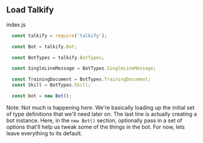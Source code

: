 ##  Load Talkify

index.js

```javascript
  const talkify = require('talkify');

  const Bot = talkify.Bot;

  const BotTypes = talkify.BotTypes;

  const SingleLineMessage = BotTypes.SingleLineMessage;

  const TrainingDocument = BotTypes.TrainingDocument;
  const Skill = BotTypes.Skill;

  const bot = new Bot();
```

Note:
Not much is happening here. We're basically loading up the initial set of type definitions that we'll need later on.
The last line is actually creating a bot instance. Here, in the `new Bot()` section, optionally pass in a set of options that'll help us tweak some of the things in the bot. For now, lets leave everything to its default.
